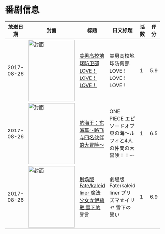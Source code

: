 # 番剧信息

|放送日期|封面|标题|日文标题|话数|评分|评分人数|
|---|---|---|---|---|---|---|
|2017-08-26|<img src="https://lain.bgm.tv/pic/cover/c/67/f2/211562_7768F.jpg" alt="封面" style="width:150px;height:200px;object-fit:cover;">|[美男高校地球防卫部LOVE！LOVE！LOVE！](https://bangumi.tv/subject/211562)|美男高校地球防衛部LOVE！LOVE！LOVE！|1|5.9|46人评分|
|2017-08-26|<img src="https://lain.bgm.tv/pic/cover/c/71/f0/217886_7brrA.jpg" alt="封面" style="width:150px;height:200px;object-fit:cover;">|[航海王：东海篇～路飞与四名伙伴的大冒险～](https://bangumi.tv/subject/217886)|ONE PIECE エピソードオブ東の海〜ルフィと4人の仲間の大冒険！！〜|1|6.5|116人评分|
|2017-08-26|<img src="https://lain.bgm.tv/pic/cover/c/ae/71/193373_R4rG4.jpg" alt="封面" style="width:150px;height:200px;object-fit:cover;">|[剧场版 Fate/kaleid liner 魔法少女☆伊莉雅 雪下的誓言](https://bangumi.tv/subject/193373)|劇場版 Fate/kaleid liner プリズマ☆イリヤ 雪下の誓い|1|6.9|2942人评分|
